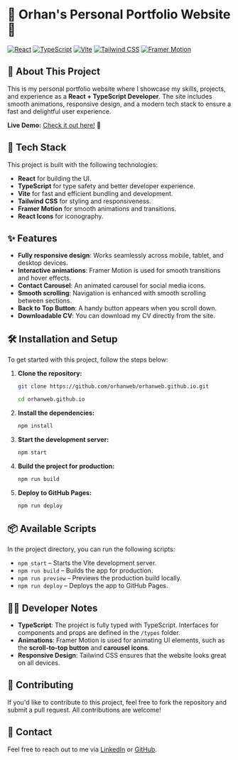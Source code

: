 # 🌟 Orhan's Personal Portfolio Website 🌟

[![React](https://img.shields.io/badge/React-v18.3.1-blue?logo=react)](https://reactjs.org/)
[![TypeScript](https://img.shields.io/badge/TypeScript-v5.5.3-blue?logo=typescript)](https://www.typescriptlang.org/)
[![Vite](https://img.shields.io/badge/Vite-v5.4.0-yellow?logo=vite)](https://vitejs.dev/)
[![Tailwind CSS](https://img.shields.io/badge/TailwindCSS-v3.4.10-green?logo=tailwindcss)](https://tailwindcss.com/)
[![Framer Motion](https://img.shields.io/badge/Framer--Motion-v11.3.27-purple?logo=framer)](https://www.framer.com/motion/)

## 🎯 About This Project

This is my personal portfolio website where I showcase my skills, projects, and experience as a **React + TypeScript Developer**. The site includes smooth animations, responsive design, and a modern tech stack to ensure a fast and delightful user experience.

**Live Demo:** [Check it out here!](https://orhanweb.github.io/) 🚀

## 🚀 Tech Stack

This project is built with the following technologies:

- **React** for building the UI.
- **TypeScript** for type safety and better developer experience.
- **Vite** for fast and efficient bundling and development.
- **Tailwind CSS** for styling and responsiveness.
- **Framer Motion** for smooth animations and transitions.
- **React Icons** for iconography.

## ✨ Features

- **Fully responsive design**: Works seamlessly across mobile, tablet, and desktop devices.
- **Interactive animations**: Framer Motion is used for smooth transitions and hover effects.
- **Contact Carousel**: An animated carousel for social media icons.
- **Smooth scrolling**: Navigation is enhanced with smooth scrolling between sections.
- **Back to Top Button**: A handy button appears when you scroll down.
- **Downloadable CV**: You can download my CV directly from the site.

## 🛠️ Installation and Setup

To get started with this project, follow the steps below:

1. **Clone the repository:**

   ```bash
   git clone https://github.com/orhanweb/orhanweb.github.io.git
   ```

   ```bash
   cd orhanweb.github.io
   ```

2. **Install the dependencies:**

   ```bash
   npm install
   ```

3. **Start the development server:**

   ```bash
   npm start
   ```

4. **Build the project for production:**

   ```bash
   npm run build
   ```

5. **Deploy to GitHub Pages:**
   ```bash
   npm run deploy
   ```

## 📦 Available Scripts

In the project directory, you can run the following scripts:

- `npm start` – Starts the Vite development server.
- `npm run build` – Builds the app for production.
- `npm run preview` – Previews the production build locally.
- `npm run deploy` – Deploys the app to GitHub Pages.

## 👨‍💻 Developer Notes

- **TypeScript**: The project is fully typed with TypeScript. Interfaces for components and props are defined in the `/types` folder.
- **Animations**: Framer Motion is used for animating UI elements, such as the **scroll-to-top button** and **carousel icons**.
- **Responsive Design**: Tailwind CSS ensures that the website looks great on all devices.

## 🤝 Contributing

If you'd like to contribute to this project, feel free to fork the repository and submit a pull request. All contributions are welcome!

## 📧 Contact

Feel free to reach out to me via [LinkedIn](https://www.linkedin.com/in/orhan-kahraman/) or [GitHub](https://github.com/orhanweb).
